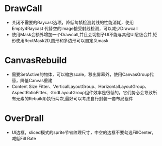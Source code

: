 
# DrawCall

- 关闭不需要的Raycast选项，降低每帧检测射线的性能消耗，使用Empty4Raycast 代替空的Image接受射线检测，可以减少Drawcall
- 使用Mask会额外增加一个Drawcall,并且会切割子UI不能与其他UI层级合并,矩形使用RectMask2D,圆形和多边形可以自定义mask

# CanvasRebuild

- 需要SetActive的物体，可以缩放scale，移出屏幕外，使用CanvasGroup代替，降低Canvas重建
- Content Size Fitter、VerticalLayoutGroup、HorizontalLayoutGroup、 AspectRatioFitter、GridLayoutGroup组件效率是很低的，它们势必会导致所有元素的Rebuild()执行两次,最好可以考虑自行封装一套布局组件


# OverDrall
- UI边框，sliced模式的sprite节省纹理尺寸，中空的边框不要勾选FillCenter，减低Fill Rate
